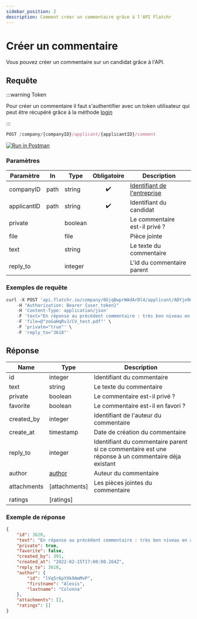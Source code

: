 ```yaml
---
sidebar_position: 2
description: Comment créer un commentaire grâce à l'API Flatchr
---
```



# Créer un commentaire

Vous pouvez créer un commentaire sur un candidat grâce à l'API.


## Requête

:::warning Token

Pour créer un commentaire il faut s'authentifier avec un token utilisateur qui peut être récupéré grâce à la méthode [login](/docs/QuickStart/login)

:::


```jsx
POST /company/{companyID}/applicant/{applicantID}/comment
```
[![Run in Postman](https://run.pstmn.io/button.svg)](https://god.gw.postman.com/run-collection/18861404-2bd60cea-6942-4809-83e7-e8869748aa62?action=collection%2Ffork&collection-url=entityId%3D18861404-2bd60cea-6942-4809-83e7-e8869748aa62%26entityType%3Dcollection%26workspaceId%3D9ab396af-18af-4f93-809c-cddd2fbd1422)


### Paramètres
|Paramètre|In|Type|Obligatoire|Description|
|---|---|---|---|---|
companyID|path|string|<center>✔️</center>|[Identifiant de l'entreprise](/docs/getting_started#identifiant-de-lentreprise)
applicantID|path|string|<center>✔️</center>|Identifiant du candidat
private||boolean||Le commentaire est-il privé ?
file||file||Pièce jointe
text||string||Le texte du commentaire
reply_to||integer||L'id du commentaire parent


### Exemples de requête


```jsx title="Requête cURL"
curl -X POST 'api.flatchr.io/company/0GjqBwprWAdArDl4/applicant/ADYjo9mGxZdkR0ry/comment'
    -H "Authorization: Bearer {user_token}"
    -H 'Content-Type: application/json'
    -F 'text="En réponse au précédent commentaire : très bon niveau en anglais"' \
    -F 'file=@"zoGaHqRvJ/CV_test.pdf"' \
    -F 'private="true"' \
    -F 'reply_to="3618"'
```



## Réponse
|Name|Type|Description|
|---|---|---|
id|integer|Identifiant du commentaire|
text|string|Le texte du commentaire|
private|boolean|Le commentaire est-il privé ?|
favorite|boolean|Le commentaire est-il en favori ?|
created_by|integer|Identifiant de l'auteur du commentaire|
create_at|timestamp|Date de création du commentaire|
reply_to|integer|Identifiant du commentaire parent si ce commentaire est une réponse à un commentaire déja existant|
author|[author](/docs/Schemas/author)|Auteur du commentaire|
attachments|[attachments]|Les pièces jointes du commentaire|
ratings|[ratings]||


### Exemple de réponse

```json
{
    "id": 3620,
    "text": "En réponse au précédent commentaire : très bon niveau en anglaisp",
    "private": true,
    "favorite": false,
    "created_by": 391,
    "created_at": "2022-02-15T17:00:00.264Z",
    "reply_to": 3618,
    "author": {
        "id": "lVq5r6pYXk9AmMvP",
        "firstname": "Alexis",
        "lastname": "Colonna"
    },
    "attachments": [],
    "ratings": []
}
```
